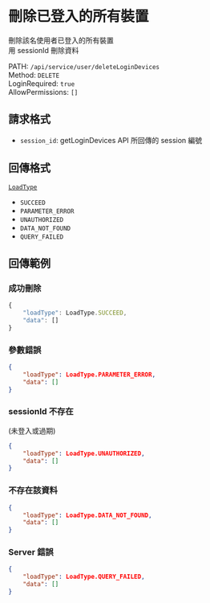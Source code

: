 # 刪除已登入的所有裝置

刪除該名使用者已登入的所有裝置  
用 sessionId 刪除資料  

PATH: `/api/service/user/deleteLoginDevices`  
Method: `DELETE`  
LoginRequired: `true`  
AllowPermissions: `[]`  


## 請求格式
* `session_id`: getLoginDevices API 所回傳的 session 編號


## 回傳格式

[`LoadType`](../../types.md#loadtype)  
* `SUCCEED`
* `PARAMETER_ERROR`
* `UNAUTHORIZED`
* `DATA_NOT_FOUND`
* `QUERY_FAILED`


## 回傳範例
### 成功刪除
```js
{
    "loadType": LoadType.SUCCEED,
    "data": []
}
```

### 參數錯誤
```json
{
    "loadType": LoadType.PARAMETER_ERROR,
    "data": []
}
```

### sessionId 不存在 
(未登入或過期)  
```json
{
    "loadType": LoadType.UNAUTHORIZED,
    "data": []
}
```

### 不存在該資料
```json
{
    "loadType": LoadType.DATA_NOT_FOUND,
    "data": []
}
```

### Server 錯誤  
```json
{
    "loadType": LoadType.QUERY_FAILED,
    "data": []
}
```
